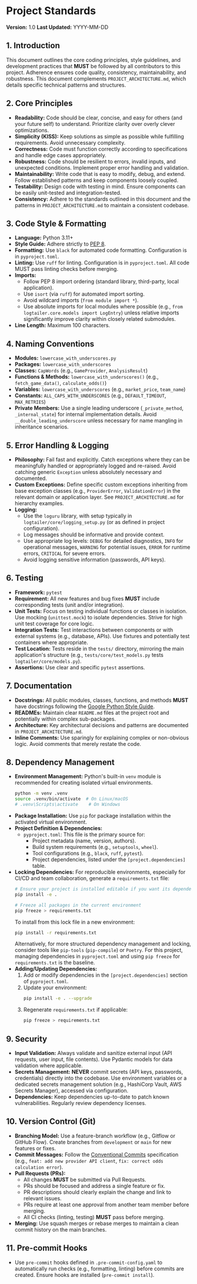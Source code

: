 # Project Standards

**Version:** 1.0
**Last Updated:** YYYY-MM-DD

## 1. Introduction

This document outlines the core coding principles, style guidelines, and development practices that **MUST** be followed by all contributors to this project. Adherence ensures code quality, consistency, maintainability, and robustness. This document complements `PROJECT_ARCHITECTURE.md`, which details specific technical patterns and structures.

## 2. Core Principles

*   **Readability:** Code should be clear, concise, and easy for others (and your future self) to understand. Prioritize clarity over overly clever optimizations.
*   **Simplicity (KISS):** Keep solutions as simple as possible while fulfilling requirements. Avoid unnecessary complexity.
*   **Correctness:** Code must function correctly according to specifications and handle edge cases appropriately.
*   **Robustness:** Code should be resilient to errors, invalid inputs, and unexpected conditions. Implement proper error handling and validation.
*   **Maintainability:** Write code that is easy to modify, debug, and extend. Follow established patterns and keep components loosely coupled.
*   **Testability:** Design code with testing in mind. Ensure components can be easily unit-tested and integration-tested.
*   **Consistency:** Adhere to the standards outlined in this document and the patterns in `PROJECT_ARCHITECTURE.md` to maintain a consistent codebase.

## 3. Code Style & Formatting

*   **Language:** Python 3.11+
*   **Style Guide:** Adhere strictly to [PEP 8](https://www.python.org/dev/peps/pep-0008/).
*   **Formatting:** Use `black` for automated code formatting. Configuration is in `pyproject.toml`.
*   **Linting:** Use `ruff` for linting. Configuration is in `pyproject.toml`. All code MUST pass linting checks before merging.
*   **Imports:**
    *   Follow PEP 8 import ordering (standard library, third-party, local application).
    *   Use `isort` (via `ruff`) for automated import sorting.
    *   Avoid wildcard imports (`from module import *`).
    *   Use absolute imports for local modules where possible (e.g., `from logtailer.core.models import LogEntry`) unless relative imports significantly improve clarity within closely related submodules.
*   **Line Length:** Maximum 100 characters.

## 4. Naming Conventions

*   **Modules:** `lowercase_with_underscores.py`
*   **Packages:** `lowercase_with_underscores`
*   **Classes:** `CapWords` (e.g., `GameProvider`, `AnalysisResult`)
*   **Functions & Methods:** `lowercase_with_underscores()` (e.g., `fetch_game_data()`, `calculate_odds()`)
*   **Variables:** `lowercase_with_underscores` (e.g., `market_price`, `team_name`)
*   **Constants:** `ALL_CAPS_WITH_UNDERSCORES` (e.g., `DEFAULT_TIMEOUT`, `MAX_RETRIES`)
*   **Private Members:** Use a single leading underscore (`_private_method`, `_internal_state`) for internal implementation details. Avoid `__double_leading_underscore` unless necessary for name mangling in inheritance scenarios.

## 5. Error Handling & Logging

*   **Philosophy:** Fail fast and explicitly. Catch exceptions where they can be meaningfully handled or appropriately logged and re-raised. Avoid catching generic `Exception` unless absolutely necessary and documented.
*   **Custom Exceptions:** Define specific custom exceptions inheriting from base exception classes (e.g., `ProviderError`, `ValidationError`) in the relevant domain or application layer. See `PROJECT_ARCHITECTURE.md` for hierarchy examples.
*   **Logging:**
    *   Use the `loguru` library, with setup typically in `logtailer/core/logging_setup.py` (or as defined in project configuration).
    *   Log messages should be informative and provide context.
    *   Use appropriate log levels: `DEBUG` for detailed diagnostics, `INFO` for operational messages, `WARNING` for potential issues, `ERROR` for runtime errors, `CRITICAL` for severe errors.
    *   Avoid logging sensitive information (passwords, API keys).

## 6. Testing

*   **Framework:** `pytest`
*   **Requirement:** All new features and bug fixes **MUST** include corresponding tests (unit and/or integration).
*   **Unit Tests:** Focus on testing individual functions or classes in isolation. Use mocking (`unittest.mock`) to isolate dependencies. Strive for high unit test coverage for core logic.
*   **Integration Tests:** Test interactions between components or with external systems (e.g., database, APIs). Use fixtures and potentially test containers where appropriate.
*   **Test Location:** Tests reside in the `tests/` directory, mirroring the main application's structure (e.g., `tests/core/test_models.py` tests `logtailer/core/models.py`).
*   **Assertions:** Use clear and specific `pytest` assertions.

## 7. Documentation

*   **Docstrings:** All public modules, classes, functions, and methods **MUST** have docstrings following the [Google Python Style Guide](https://google.github.io/styleguide/pyguide.html#38-comments-and-docstrings).
*   **READMEs:** Maintain clear `README.md` files at the project root and potentially within complex sub-packages.
*   **Architecture:** Key architectural decisions and patterns are documented in `PROJECT_ARCHITECTURE.md`.
*   **Inline Comments:** Use sparingly for explaining complex or non-obvious logic. Avoid comments that merely restate the code.

## 8. Dependency Management

*   **Environment Management:** Python's built-in `venv` module is recommended for creating isolated virtual environments.
    ```bash
    python -m venv .venv
    source .venv/bin/activate  # On Linux/macOS
    # .venv\Scripts\activate    # On Windows
    ```
*   **Package Installation:** Use `pip` for package installation within the activated virtual environment.
*   **Project Definition & Dependencies:**
    *   `pyproject.toml`: This file is the primary source for:
        *   Project metadata (name, version, authors).
        *   Build system requirements (e.g., `setuptools`, `wheel`).
        *   Tool configurations (e.g., `black`, `ruff`, `pytest`).
        *   Project dependencies, listed under the `[project.dependencies]` table.
*   **Locking Dependencies:** For reproducible environments, especially for CI/CD and team collaboration, generate a `requirements.txt` file:
    ```bash
    # Ensure your project is installed editable if you want its dependencies included
    pip install -e .

    # Freeze all packages in the current environment
    pip freeze > requirements.txt
    ```
    To install from this lock file in a new environment:
    ```bash
    pip install -r requirements.txt
    ```
    Alternatively, for more structured dependency management and locking, consider tools like `pip-tools` (`pip-compile`) or `Poetry`. For this project, managing dependencies in `pyproject.toml` and using `pip freeze` for `requirements.txt` is the baseline.
*   **Adding/Updating Dependencies:**
    1.  Add or modify dependencies in the `[project.dependencies]` section of `pyproject.toml`.
    2.  Update your environment:
        ```bash
        pip install -e . --upgrade
        ```
    3.  Regenerate `requirements.txt` if applicable:
        ```bash
        pip freeze > requirements.txt
        ```

## 9. Security

*   **Input Validation:** Always validate and sanitize external input (API requests, user input, file contents). Use Pydantic models for data validation where applicable.
*   **Secrets Management:** **NEVER** commit secrets (API keys, passwords, credentials) directly into the codebase. Use environment variables or a dedicated secrets management solution (e.g., HashiCorp Vault, AWS Secrets Manager), accessed via configuration.
*   **Dependencies:** Keep dependencies up-to-date to patch known vulnerabilities. Regularly review dependency licenses.

## 10. Version Control (Git)

*   **Branching Model:** Use a feature-branch workflow (e.g., Gitflow or GitHub Flow). Create branches from `development` or `main` for new features or fixes.
*   **Commit Messages:** Follow the [Conventional Commits](https://www.conventionalcommits.org/en/v1.0.0/) specification (e.g., `feat: add new provider API client`, `fix: correct odds calculation error`).
*   **Pull Requests (PRs):**
    *   All changes **MUST** be submitted via Pull Requests.
    *   PRs should be focused and address a single feature or fix.
    *   PR descriptions should clearly explain the change and link to relevant issues.
    *   PRs require at least one approval from another team member before merging.
    *   All CI checks (linting, testing) **MUST** pass before merging.
*   **Merging:** Use squash merges or rebase merges to maintain a clean commit history on the main branches.

## 11. Pre-commit Hooks

*   Use `pre-commit` hooks defined in `.pre-commit-config.yaml` to automatically run checks (e.g., formatting, linting) before commits are created. Ensure hooks are installed (`pre-commit install`).
